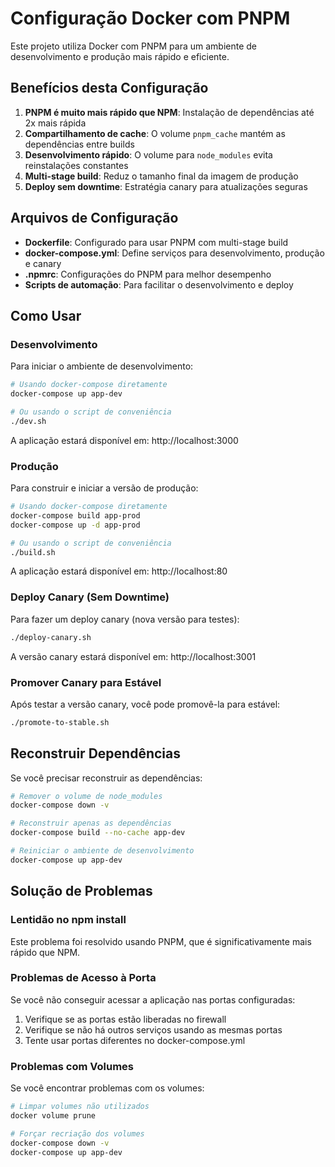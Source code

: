 # Configuração Docker com PNPM

Este projeto utiliza Docker com PNPM para um ambiente de desenvolvimento e produção mais rápido e eficiente.

## Benefícios desta Configuração

1. **PNPM é muito mais rápido que NPM**: Instalação de dependências até 2x mais rápida
2. **Compartilhamento de cache**: O volume `pnpm_cache` mantém as dependências entre builds
3. **Desenvolvimento rápido**: O volume para `node_modules` evita reinstalações constantes
4. **Multi-stage build**: Reduz o tamanho final da imagem de produção
5. **Deploy sem downtime**: Estratégia canary para atualizações seguras

## Arquivos de Configuração

- **Dockerfile**: Configurado para usar PNPM com multi-stage build
- **docker-compose.yml**: Define serviços para desenvolvimento, produção e canary
- **.npmrc**: Configurações do PNPM para melhor desempenho
- **Scripts de automação**: Para facilitar o desenvolvimento e deploy

## Como Usar

### Desenvolvimento

Para iniciar o ambiente de desenvolvimento:

```bash
# Usando docker-compose diretamente
docker-compose up app-dev

# Ou usando o script de conveniência
./dev.sh
```

A aplicação estará disponível em: http://localhost:3000

### Produção

Para construir e iniciar a versão de produção:

```bash
# Usando docker-compose diretamente
docker-compose build app-prod
docker-compose up -d app-prod

# Ou usando o script de conveniência
./build.sh
```

A aplicação estará disponível em: http://localhost:80

### Deploy Canary (Sem Downtime)

Para fazer um deploy canary (nova versão para testes):

```bash
./deploy-canary.sh
```

A versão canary estará disponível em: http://localhost:3001

### Promover Canary para Estável

Após testar a versão canary, você pode promovê-la para estável:

```bash
./promote-to-stable.sh
```

## Reconstruir Dependências

Se você precisar reconstruir as dependências:

```bash
# Remover o volume de node_modules
docker-compose down -v

# Reconstruir apenas as dependências
docker-compose build --no-cache app-dev

# Reiniciar o ambiente de desenvolvimento
docker-compose up app-dev
```

## Solução de Problemas

### Lentidão no npm install

Este problema foi resolvido usando PNPM, que é significativamente mais rápido que NPM.

### Problemas de Acesso à Porta

Se você não conseguir acessar a aplicação nas portas configuradas:

1. Verifique se as portas estão liberadas no firewall
2. Verifique se não há outros serviços usando as mesmas portas
3. Tente usar portas diferentes no docker-compose.yml

### Problemas com Volumes

Se você encontrar problemas com os volumes:

```bash
# Limpar volumes não utilizados
docker volume prune

# Forçar recriação dos volumes
docker-compose down -v
docker-compose up app-dev
```
